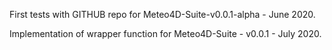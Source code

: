 First tests with GITHUB repo for Meteo4D-Suite-v0.0.1-alpha - June 2020.

Implementation of wrapper function for Meteo4D-Suite - v0.0.1 - July 2020.
